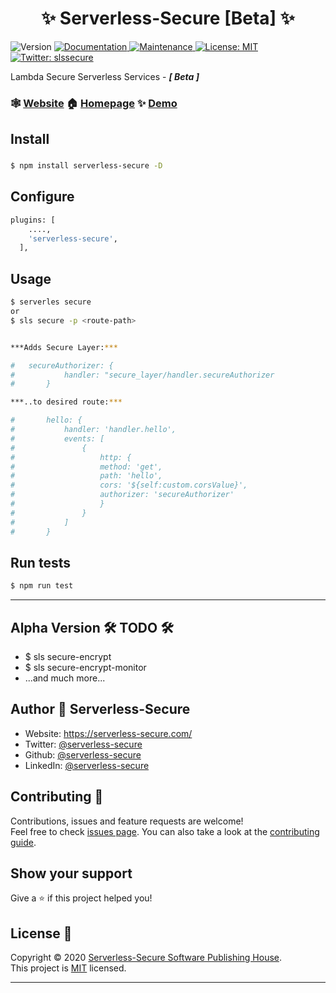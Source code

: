 <h1 align="center">✨ Serverless-Secure [Beta] ✨ </h1>
<p>
  <img alt="Version" src="https://img.shields.io/badge/version-1.0.1.Beta-blue.svg?cacheSeconds=2592000" />
  <a href="https://serverless-secure.github.io/" target="_blank">
    <img alt="Documentation" src="https://img.shields.io/badge/documentation-yes-brightgreen.svg" />
  </a>
  <a href="https://github.com/serverless-secure/serverless-secure/graphs/commit-activity" target="_blank">
    <img alt="Maintenance" src="https://img.shields.io/badge/Maintained%3F-yes-green.svg" />
  </a>
  <a href="https://github.com/serverless-secure/serverless-secure/blob/master/LICENSE" target="_blank">
    <img alt="License: MIT" src="https://img.shields.io/github/license/serverless-secure/serverless-secure" />
  </a>
  <a href="https://twitter.com/serverless-secure" target="_blank">
    <img alt="Twitter: slssecure" src="https://img.shields.io/twitter/follow/slssecure.svg?style=social" />
  </a>
</p>

Lambda Secure Serverless Services - ***[ Beta ]***

### 🕸️ [Website](https://serverless-secure.com) 🏠 [Homepage](https://github.com/serverless-secure/serverless-secure#readme) ✨ [Demo](http://serverless-secure.com/demo)

## Install
### 
```sh
$ npm install serverless-secure -D
```
## Configure

```sh
plugins: [
    ....,
    'serverless-secure',
  ],
```

## Usage

```sh
$ serverles secure
or
$ sls secure -p <route-path>


***Adds Secure Layer:***

# 	secureAuthorizer: {
#   		handler: "secure_layer/handler.secureAuthorizer
#   	}

***..to desired route:***

#   	hello: {
#   		handler: 'handler.hello',
#   		events: [
#    			{
#    				http: {
#                   method: 'get',
#                   path: 'hello',
#                   cors: '${self:custom.corsValue}',
#                   authorizer: 'secureAuthorizer'
#    				}
#    			}
#    		]
#    	}
```

## Run tests

```sh
$ npm run test
```
***
## Alpha Version 🛠 TODO 🛠️
* $ sls secure-encrypt
* $ sls secure-encrypt-monitor
* ...and much more...

## Author 👤 **Serverless-Secure**

* Website: https://serverless-secure.com/
* Twitter: [@serverless-secure](https://twitter.com/slssecure)
* Github: [@serverless-secure](https://github.com/serverless-secure)
* LinkedIn: [@serverless-secure](https://www.linkedin.com/company/serverless-secure)

## Contributing 🤝 

Contributions, issues and feature requests are welcome!<br />Feel free to check [issues page](https://github.com/serverless-secure/serverless-secure/issues). You can also take a look at the [contributing guide](https://github.com/serverless-secure/serverless-secure/blob/master/CONTRIBUTING.md).

## Show your support

Give a ⭐️ if this project helped you!

## License 📝 

Copyright © 2020 [Serverless-Secure Software Publishing House](https://github.com/serverless-secure).<br />
This project is [MIT](https://github.com/serverless-secure/serverless-secure/blob/master/LICENSE) licensed.

***
